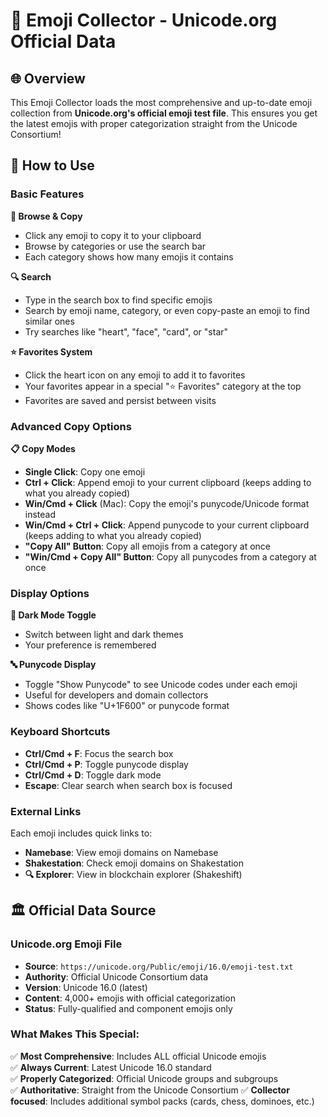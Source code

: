 # 🤪 Emoji Collector - Unicode.org Official Data

## 🌐 Overview

This Emoji Collector loads the most comprehensive and up-to-date emoji collection from **Unicode.org's official emoji test file**. This ensures you get the latest emojis with proper categorization straight from the Unicode Consortium!

## 🚀 How to Use

### **Basic Features**

**📱 Browse & Copy**

- Click any emoji to copy it to your clipboard
- Browse by categories or use the search bar
- Each category shows how many emojis it contains

**🔍 Search**

- Type in the search box to find specific emojis
- Search by emoji name, category, or even copy-paste an emoji to find similar ones
- Try searches like "heart", "face", "card", or "star"

**⭐ Favorites System**

- Click the heart icon on any emoji to add it to favorites
- Your favorites appear in a special "⭐ Favorites" category at the top
- Favorites are saved and persist between visits

### **Advanced Copy Options**

**📋 Copy Modes**

- **Single Click**: Copy one emoji
- **Ctrl + Click**: Append emoji to your current clipboard (keeps adding to what you already copied)
- **Win/Cmd + Click** (Mac): Copy the emoji's punycode/Unicode format instead
- **Win/Cmd + Ctrl + Click**: Append punycode to your current clipboard (keeps adding to what you already copied)
- **"Copy All" Button**: Copy all emojis from a category at once
- **"Win/Cmd + Copy All" Button**: Copy all punycodes from a category at once

### **Display Options**

**🌙 Dark Mode Toggle**

- Switch between light and dark themes
- Your preference is remembered

**🔤 Punycode Display**

- Toggle "Show Punycode" to see Unicode codes under each emoji
- Useful for developers and domain collectors
- Shows codes like "U+1F600" or punycode format

### **Keyboard Shortcuts**

- **Ctrl/Cmd + F**: Focus the search box
- **Ctrl/Cmd + P**: Toggle punycode display
- **Ctrl/Cmd + D**: Toggle dark mode
- **Escape**: Clear search when search box is focused

### **External Links**

Each emoji includes quick links to:

- **Namebase**: View emoji domains on Namebase
- **Shakestation**: Check emoji domains on Shakestation
- **🔍 Explorer**: View in blockchain explorer (Shakeshift)

## 🏛️ Official Data Source

### **Unicode.org Emoji File**

- **Source**: `https://unicode.org/Public/emoji/16.0/emoji-test.txt`
- **Authority**: Official Unicode Consortium data
- **Version**: Unicode 16.0 (latest)
- **Content**: 4,000+ emojis with official categorization
- **Status**: Fully-qualified and component emojis only

### **What Makes This Special:**

✅ **Most Comprehensive**: Includes ALL official Unicode emojis  
✅ **Always Current**: Latest Unicode 16.0 standard  
✅ **Properly Categorized**: Official Unicode groups and subgroups  
✅ **Authoritative**: Straight from the Unicode Consortium
✅ **Collector focused**: Includes additional symbol packs (cards, chess, dominoes, etc.)
